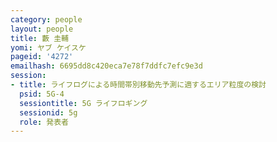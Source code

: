 ```yaml
---
category: people
layout: people
title: 藪 圭輔
yomi: ヤブ ケイスケ
pageid: '4272'
emailhash: 6695dd8c420eca7e78f7ddfc7efc9e3d
session:
- title: ライフログによる時間帯別移動先予測に適するエリア粒度の検討
  psid: 5G-4
  sessiontitle: 5G ライフロギング
  sessionid: 5g
  role: 発表者
---
```

